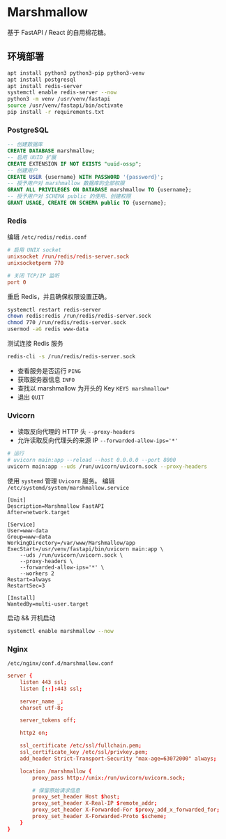 # Marshmallow

基于 FastAPI / React 的自用棉花糖。

## 环境部署

```sh
apt install python3 python3-pip python3-venv
apt install postgresql
apt install redis-server
systemctl enable redis-server --now
python3 -m venv /usr/venv/fastapi
source /usr/venv/fastapi/bin/activate
pip install -r requirements.txt
```

### PostgreSQL

```sql
-- 创建数据库
CREATE DATABASE marshmallow;
-- 启用 UUID 扩展
CREATE EXTENSION IF NOT EXISTS "uuid-ossp";
-- 创建用户
CREATE USER {username} WITH PASSWORD '{password}';
-- 授予用户对 marshmallow 数据库的全部权限
GRANT ALL PRIVILEGES ON DATABASE marshmallow TO {username};
-- 授予用户对 SCHEMA public 的使用、创建权限
GRANT USAGE, CREATE ON SCHEMA public TO {username};
```

### Redis

编辑 `/etc/redis/redis.conf`

```conf
# 启用 UNIX socket
unixsocket /run/redis/redis-server.sock
unixsocketperm 770

# 关闭 TCP/IP 监听
port 0
```

重启 Redis，并且确保权限设置正确。

```sh
systemctl restart redis-server
chown redis:redis /run/redis/redis-server.sock
chmod 770 /run/redis/redis-server.sock
usermod -aG redis www-data
```

测试连接 Redis 服务

```sh
redis-cli -s /run/redis/redis-server.sock
```

- 查看服务是否运行 `PING`
- 获取服务器信息 `INFO`
- 查找以 marshmallow 为开头的 Key `KEYS marshmallow*`
- 退出 `QUIT`

### Uvicorn

- 读取反向代理的 HTTP 头 `--proxy-headers`
- 允许读取反向代理头的来源 IP `--forwarded-allow-ips='*'`

```sh
# 运行
# uvicorn main:app --reload --host 0.0.0.0 --port 8000
uvicorn main:app --uds /run/uvicorn/uvicorn.sock --proxy-headers
```

使用 `systemd` 管理 `Uvicorn` 服务。
编辑 `/etc/systemd/system/marshmallow.service`

```systemd
[Unit]
Description=Marshmallow FastAPI
After=network.target

[Service]
User=www-data
Group=www-data
WorkingDirectory=/var/www/Marshmallow/app
ExecStart=/usr/venv/fastapi/bin/uvicorn main:app \
    --uds /run/uvicorn/uvicorn.sock \
    --proxy-headers \
    --forwarded-allow-ips='*' \
    --workers 2
Restart=always
RestartSec=3

[Install]
WantedBy=multi-user.target
```

启动 && 开机启动

```sh
systemctl enable marshmallow --now
```

### Nginx

`/etc/nginx/conf.d/marshmallow.conf`

```conf
server {
    listen 443 ssl;
    listen [::]:443 ssl;

    server_name _;
    charset utf-8;

    server_tokens off;

    http2 on;

    ssl_certificate /etc/ssl/fullchain.pem;
    ssl_certificate_key /etc/ssl/privkey.pem;
    add_header Strict-Transport-Security "max-age=63072000" always;

    location /marshmallow {
        proxy_pass http://unix:/run/uvicorn/uvicorn.sock;

        # 保留原始请求信息
        proxy_set_header Host $host;
        proxy_set_header X-Real-IP $remote_addr;
        proxy_set_header X-Forwarded-For $proxy_add_x_forwarded_for;
        proxy_set_header X-Forwarded-Proto $scheme;
    }
}
```
